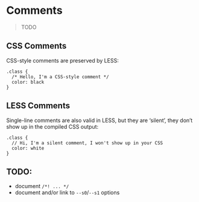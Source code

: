 # Comments

> TODO

## CSS Comments

CSS-style comments are preserved by LESS:

```less
.class {
  /* Hello, I'm a CSS-style comment */
  color: black
}
```

## LESS Comments

Single-line comments are also valid in LESS, but they are ‘silent’, they don’t show up in the compiled CSS output:

```less
.class {
  // Hi, I'm a silent comment, I won't show up in your CSS
  color: white
}
```

## TODO:
* document `/*! ... */`
* document and/or link to `--s0`/`--s1` options